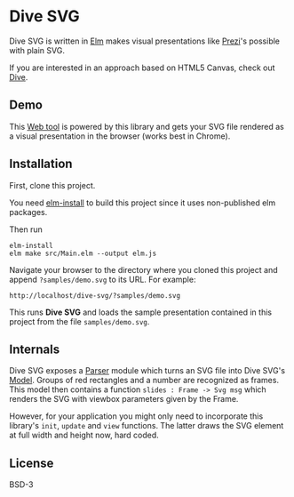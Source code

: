 # Dive SVG

Dive SVG is written in [Elm](http://elm-lang.org) makes visual presentations like [Prezi](https://prezi.com)'s possible with plain SVG. 

If you are interested in an approach based on HTML5 Canvas, check out [Dive](https://github.com/myrho/dive).

## Demo

This [Web tool](https://myrho.github.io/dive-svg/) is powered by this library and gets your SVG file rendered as a visual presentation in the browser (works best in Chrome).

## Installation

First, clone this project.

You need [elm-install](https://github.com/gdotdesign/elm-github-install) to build this project since it uses non-published elm packages. 

Then run

    elm-install
    elm make src/Main.elm --output elm.js

Navigate your browser to the directory where you cloned this project and append `?samples/demo.svg` to its URL. For example:

    http://localhost/dive-svg/?samples/demo.svg

This runs **Dive SVG** and loads the sample presentation contained in this project from the file `samples/demo.svg`.

## Internals

Dive SVG exposes a [Parser](https://github.com/myrho/dive-svg/blob/master/src/DiveSvg/Parser.elm) module which turns an SVG file into Dive SVG's [Model](https://github.com/myrho/dive-svg/blob/master/src/DiveSvg/Model.elm). Groups of red rectangles and a number are recognized as frames. This model then contains a function `slides : Frame -> Svg msg` which renders the SVG with viewbox parameters given by the Frame.

However, for your application you might only need to incorporate this library's `init`, `update` and `view` functions. The latter draws the SVG element at full width and height now, hard coded.

## License

BSD-3
